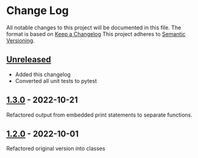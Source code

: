 # Change Log
All notable changes to this project will be documented in this file.
The format is based on [Keep a Changelog](http://keepachangelog.com/)
This project adheres to [Semantic Versioning](http://semver.org/).

## [Unreleased]
- Added this changelog
- Converted all unit tests to pytest

## [1.3.0] - 2022-10-21

Refactored output from embedded print statements to separate functions.

## [1.2.0] - 2022-10-01

Refactored original version into classes

[Unreleased]: https://github.com/philhanna/freecellstats/compare/1.3.0..HEAD
[1.3.0]: https://github.com/philhanna/freecellstats/compare/1.2.0..1.3.0
[1.2.0]: https://github.com/philhanna/freecellstats/compare/8a475a5e1e01d4f1ca3334d3705a5c22d1f5b11d..1.2.0